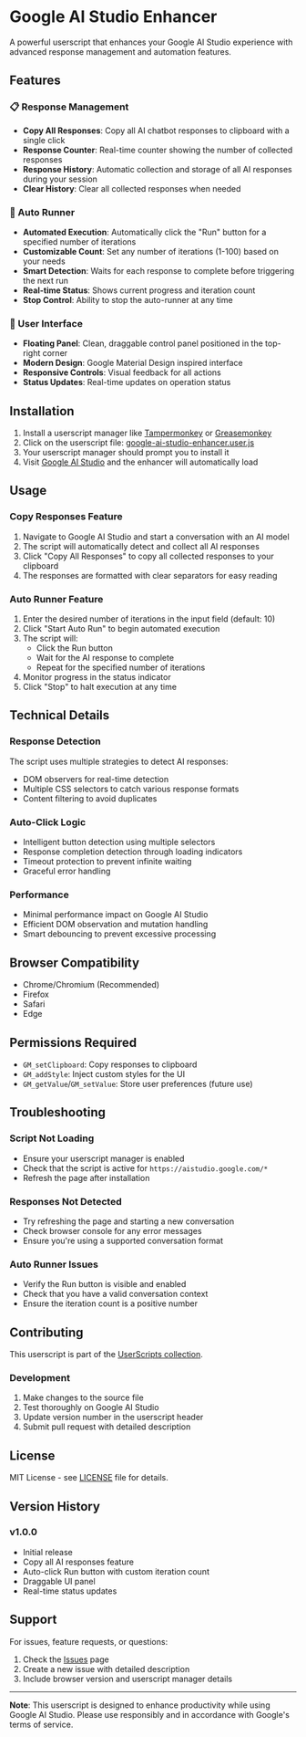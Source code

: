 # Google AI Studio Enhancer

A powerful userscript that enhances your Google AI Studio experience with advanced response management and automation features.

## Features

### 📋 Response Management
- **Copy All Responses**: Copy all AI chatbot responses to clipboard with a single click
- **Response Counter**: Real-time counter showing the number of collected responses
- **Response History**: Automatic collection and storage of all AI responses during your session
- **Clear History**: Clear all collected responses when needed

### 🔄 Auto Runner
- **Automated Execution**: Automatically click the "Run" button for a specified number of iterations
- **Customizable Count**: Set any number of iterations (1-100) based on your needs
- **Smart Detection**: Waits for each response to complete before triggering the next run
- **Real-time Status**: Shows current progress and iteration count
- **Stop Control**: Ability to stop the auto-runner at any time

### 🎨 User Interface
- **Floating Panel**: Clean, draggable control panel positioned in the top-right corner
- **Modern Design**: Google Material Design inspired interface
- **Responsive Controls**: Visual feedback for all actions
- **Status Updates**: Real-time updates on operation status

## Installation

1. Install a userscript manager like [Tampermonkey](https://www.tampermonkey.net/) or [Greasemonkey](https://www.greasespot.net/)
2. Click on the userscript file: [google-ai-studio-enhancer.user.js](./google-ai-studio-enhancer.user.js)
3. Your userscript manager should prompt you to install it
4. Visit [Google AI Studio](https://aistudio.google.com/) and the enhancer will automatically load

## Usage

### Copy Responses Feature
1. Navigate to Google AI Studio and start a conversation with an AI model
2. The script will automatically detect and collect all AI responses
3. Click "Copy All Responses" to copy all collected responses to your clipboard
4. The responses are formatted with clear separators for easy reading

### Auto Runner Feature
1. Enter the desired number of iterations in the input field (default: 10)
2. Click "Start Auto Run" to begin automated execution
3. The script will:
   - Click the Run button
   - Wait for the AI response to complete
   - Repeat for the specified number of iterations
4. Monitor progress in the status indicator
5. Click "Stop" to halt execution at any time

## Technical Details

### Response Detection
The script uses multiple strategies to detect AI responses:
- DOM observers for real-time detection
- Multiple CSS selectors to catch various response formats
- Content filtering to avoid duplicates

### Auto-Click Logic
- Intelligent button detection using multiple selectors
- Response completion detection through loading indicators
- Timeout protection to prevent infinite waiting
- Graceful error handling

### Performance
- Minimal performance impact on Google AI Studio
- Efficient DOM observation and mutation handling
- Smart debouncing to prevent excessive processing

## Browser Compatibility
- Chrome/Chromium (Recommended)
- Firefox
- Safari
- Edge

## Permissions Required
- `GM_setClipboard`: Copy responses to clipboard
- `GM_addStyle`: Inject custom styles for the UI
- `GM_getValue`/`GM_setValue`: Store user preferences (future use)

## Troubleshooting

### Script Not Loading
- Ensure your userscript manager is enabled
- Check that the script is active for `https://aistudio.google.com/*`
- Refresh the page after installation

### Responses Not Detected
- Try refreshing the page and starting a new conversation
- Check browser console for any error messages
- Ensure you're using a supported conversation format

### Auto Runner Issues
- Verify the Run button is visible and enabled
- Check that you have a valid conversation context
- Ensure the iteration count is a positive number

## Contributing

This userscript is part of the [UserScripts collection](https://github.com/baturkacamak/userscripts). 

### Development
1. Make changes to the source file
2. Test thoroughly on Google AI Studio
3. Update version number in the userscript header
4. Submit pull request with detailed description

## License

MIT License - see [LICENSE](./LICENSE) file for details.

## Version History

### v1.0.0
- Initial release
- Copy all AI responses feature
- Auto-click Run button with custom iteration count
- Draggable UI panel
- Real-time status updates

## Support

For issues, feature requests, or questions:
1. Check the [Issues](https://github.com/baturkacamak/userscripts/issues) page
2. Create a new issue with detailed description
3. Include browser version and userscript manager details

---

**Note**: This userscript is designed to enhance productivity while using Google AI Studio. Please use responsibly and in accordance with Google's terms of service. 